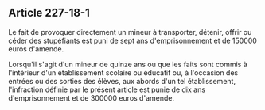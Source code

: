 Article 227-18-1
----
Le fait de provoquer directement un mineur à transporter, détenir, offrir ou
céder des stupéfiants est puni de sept ans d'emprisonnement et de 150000 euros
d'amende.

Lorsqu'il s'agit d'un mineur de quinze ans ou que les faits sont commis à
l'intérieur d'un établissement scolaire ou éducatif ou, à l'occasion des entrées
ou des sorties des élèves, aux abords d'un tel établissement, l'infraction
définie par le présent article est punie de dix ans d'emprisonnement et de
300000 euros d'amende.
